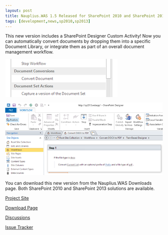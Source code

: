 ```yaml
---
layout: post
title: Nauplius.WAS 1.5 Released for SharePoint 2010 and SharePoint 2013
tags: [development,news,sp2010,sp2013]
---
```

This new version includes a SharePoint Designer Custom Activity!  Now you can automatically convert documents by dropping them into a specific Document Library, or integrate them as part of an overall document management workflow.

![ConvertDocumentActivity](/assets/images/2013/05/ConvertDocumentActivity.png) 

![Workflow1](/assets/images/2013/05/Workflow1.png) 

You can download this new version from the Nauplius.WAS Downloads page.  Both SharePoint 2010 and SharePoint 2013 solutions are available.

[Project Site](http://was.codeplex.com/)

[Download Page](https://was.codeplex.com/releases)

[Discussions](https://was.codeplex.com/discussions)

[Issue Tracker](https://was.codeplex.com/workitem/list/basic)